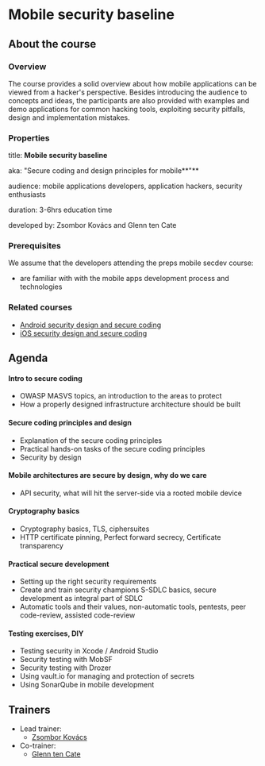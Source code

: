 # Mobile security baseline

## About the course

### Overview

The course provides a solid overview about how mobile applications can be viewed from a hacker's perspective. Besides introducing the audience to concepts and ideas, the participants are also provided with examples and demo applications for common hacking tools, exploiting security pitfalls, design and implementation mistakes.

### Properties

title: **Mobile security baseline**

aka: "Secure coding and design principles for mobile**"**

audience: mobile applications developers, application hackers, security enthusiasts

duration: 3-6hrs education time

developed by: Zsombor Kovács and Glenn ten Cate

### Prerequisites

We assume that the developers attending the preps mobile secdev course:

* are familiar with with the mobile apps development process and technologies

### Related courses

* [Android security design and secure coding]()
* [iOS security design and secure coding](../code/ios.md)

## Agenda

#### Intro to secure coding

* OWASP MASVS topics, an introduction to the areas to protect 
* How a properly designed infrastructure architecture should be built 

#### Secure coding principles and design

* Explanation of the secure coding principles 
* Practical hands-on tasks of the secure coding principles 
* Security by design 

#### Mobile architectures are secure by design, why do we care

* API security, what will hit the server-side via a rooted mobile device 

#### Cryptography basics

* Cryptography basics, TLS, ciphersuites 
* HTTP certificate pinning, Perfect forward secrecy, Certificate transparency 

#### Practical secure development

* Setting up the right security requirements 
* Create and train security champions S-SDLC basics, secure development as integral part of SDLC 
* Automatic tools and their values, non-automatic tools, pentests, peer code-review, assisted code-review 

#### Testing exercises, DIY

* Testing security in Xcode / Android Studio 
* Security testing with MobSF 
* Security testing with Drozer 
* Using vault.io for managing and protection of secrets 
* Using SonarQube in mobile development

## Trainers

* Lead trainer:
  * [Zsombor Kovács](../trainers/zsombor-kovacs.md)
* Co-trainer:
  * ​[Glenn ten Cate](https://c.defdev.eu/trainers/glenn-ten-cate)

